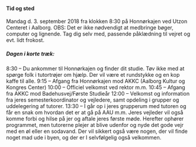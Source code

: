 #### Tid og sted
Mandag d. 3. september 2018 fra klokken 8:30 på Honnørkajen ved Utzon Centeret i Aalborg.
OBS: Det er ikke nødvendigt at medbringe bøger, computer og lignende. Tag dig selv med, passende påklædning til vejret og evt. lidt frokost.

##### Dagen i korte træk:
8:30 – Du ankommer til Honnørkajen og finder dit studie. Tøv ikke med at spørge folk i tutortrøjer om hjælp. Der vil være et rundstykke og en kop kaffe til alle.
9:15 – Afgang fra Honnørkajen mod AKKC (Aalborg Kultur og Kongres Center)
10:00 – Officiel velkomst ved rektor m.m.
10:45 – Afgang fra AKKC mod Badehusvej/Første Studieår
12:00 – Velkomst og information fra jeres semesterkoordinator og vejledere, samt opdeling i grupper og uddelegering af tutorer.
13:30 – I går op i jeres grupperum med tutoren og får en snak om hvordan det er at gå på AAU m.m. Jeres vejleder vil også komme forbi og hilse på jer og aftale jeres første møde.
Herefter ophører programmet, men tutorerne plejer at blive udenfor og nyde det gode vejr med en øl eller en sodavand. Der vil sikkert også være nogen, der vil finde noget mad ude i byen, og der er I selvfølgelig også velkommen.